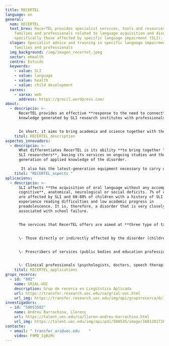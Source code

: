 ```yaml
---
title: RECERTEL
language: en
general:
  nom: RECERTEL
  text_breu: RecerTEL provides specialist services, tools and resources for
    families and professionals related to language acquisition and disorders,
    specifically those affected by specific language impairment (SLI).
  slogan: Specialist advice and training in specific language impairment (SLI) for
    families and professionals
  img_background: /img/imagen_recertel.jpeg
  sector: eHealth
  centre: Estuids
  keywords:
    - value: SLI
    - value: language
    - value: health
    - value: child development
  xarxes:
    - xarxa: web
      address: https://grecil.wordpress.com/
about:
  - descripcio: >-
      RecerTEL provides an effective **response to the need to connect** the
      knowledge generated by SLI research institutes with professionals. 


      In short, it aims to bring academia and science together with the objective of making progress in SLI knowledge in order **to improve basic research**, advise parents and professionals and prepare materials and tools for assessment and intervention.
    titol: RECERTEL_description
aspectes_innovadors:
  - descripcio: >-
      What differentiates RecerTEL is its ability **to bring together leading
      SLI researchers**, basing its services on ongoing studies and the
      generation of applied knowledge of the disorder.

       It also has the latest-generation equipment necessary to carry out this activity.
    titol: "RECERTEL_aspects "
aplicacions:
  - descripcio: >-
      SLI affects **the acquisition of oral language without any accompanying
      cognitive**, anatomical, neurological or social deficits. 7% of children
      are affected by SLI and 60-80% of children with a history of SLI
      experience reading difficulties and low academic progress in
      preadolescence. It is, therefore, a disorder that is very closely
      associated with school failure. 


      The services that RecerTEL offers are aimed at **three type of targets**: 


      \- Those directly or indirectly affected by the disorder (children and parents). 


      \- Prescribers of services (public bodies and education professionals). 


      \- Clinical professionals (psychologists, doctors, speech therapists...).
    titol: RECERTEL_applications
grups_recerca:
  - id: "802"
    name: GRIAL-UOC
    description: Grup de recerca en Lingüística Aplicada
    url: https://transfer.research.uoc.edu/ca/grial-uoc.html
    url_img: https://transfer.research.uoc.edu/img/api/grupsrecerca/8/image/1594198022684
investigadors:
  - id: "50053502"
    name: Andreu Barrachina, Llorenç
    url: https://talent.uoc.edu/ca/lloren-andreu-barrachina.html
    url_img: https://talent.uoc.edu/img/api/pdi/500535/image/1601381726154
contacte:
  - email: " transfer_ari@uoc.edu    "
    video: F9MD_IgBiMc
---
```


